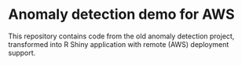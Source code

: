 # Anomaly detection demo for AWS

This repository contains code from the old anomaly detection project, transformed into R Shiny application with remote (AWS) deployment support.
